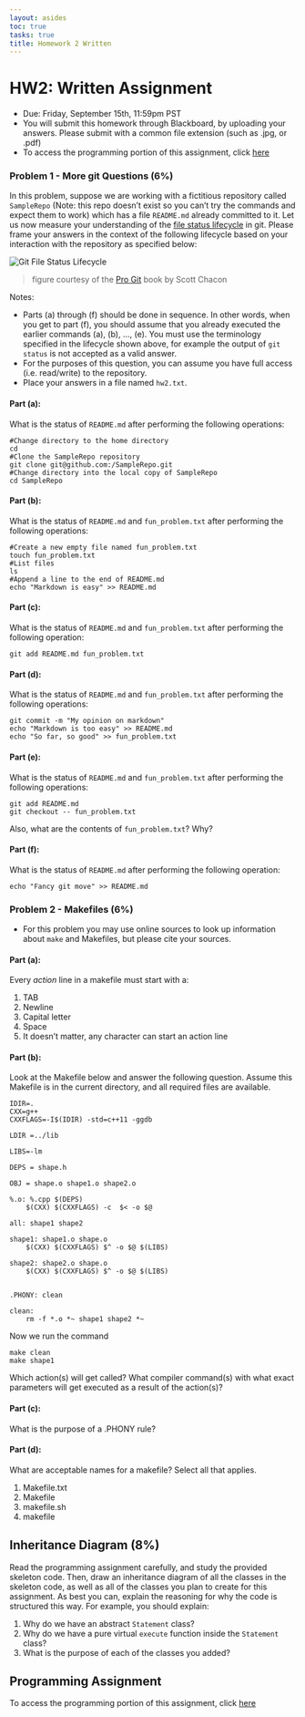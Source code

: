 ```yaml
---
layout: asides
toc: true
tasks: true
title: Homework 2 Written
---
```


# HW2: Written Assignment

+ Due: Friday, September 15th, 11:59pm PST
+ You will submit this homework through Blackboard, by uploading your answers.  Please submit with a common file extension (such as .jpg, or .pdf)
+ To access the programming portion of this assignment, click [here](./programming/)

### Problem 1 - More git Questions (6%)

In this problem, suppose we are working with a fictitious repository called `SampleRepo` (Note: this repo doesn’t exist so you can’t try the commands and expect them to work) which has a file `README.md` already committed to it. Let us now measure your understanding of the [file status lifecycle](http://git-scm.com/book/en/Git-Basics-Recording-Changes-to-the-Repository) in git. Please frame your answers in the context of the following lifecycle based on your interaction with the repository as specified below:

![Git File Status Lifecycle](https://bytes.usc.edu/cs104/homework/img/git-file-lifecycle.png)

> figure courtesy of the [Pro Git](http://git-scm.com/book) book by Scott Chacon

Notes:

- Parts (a) through (f) should be done in sequence. In other words, when you get to part (f), you should assume that you already executed the earlier commands (a), (b), …, (e). You must use the terminology specified in the lifecycle shown above, for example the output of `git status` is not accepted as a valid answer.
- For the purposes of this question, you can assume you have full access (i.e. read/write) to the repository.
- Place your answers in a file named `hw2.txt`.

#### Part (a):

What is the status of `README.md` after performing the following operations:

```
#Change directory to the home directory
cd
#Clone the SampleRepo repository
git clone git@github.com:/SampleRepo.git
#Change directory into the local copy of SampleRepo
cd SampleRepo
```

#### Part (b):

What is the status of `README.md` and `fun_problem.txt` after performing the following operations:

```
#Create a new empty file named fun_problem.txt
touch fun_problem.txt
#List files
ls
#Append a line to the end of README.md
echo "Markdown is easy" >> README.md
```

#### Part (c):

What is the status of `README.md` and `fun_problem.txt` after performing the following operation:

```
git add README.md fun_problem.txt
```

#### Part (d):

What is the status of `README.md` and `fun_problem.txt` after performing the following operations:

```
git commit -m "My opinion on markdown"
echo "Markdown is too easy" >> README.md
echo "So far, so good" >> fun_problem.txt
```

#### Part (e):

What is the status of `README.md` and `fun_problem.txt` after performing the following operations:

```
git add README.md
git checkout -- fun_problem.txt
```

Also, what are the contents of `fun_problem.txt`? Why?

#### Part (f):

What is the status of `README.md` after performing the following operation:

```
echo "Fancy git move" >> README.md
```

### Problem 2 - Makefiles (6%)

- For this problem you may use online sources to look up information about `make` and Makefiles, but please cite your sources.

#### Part (a):

Every *action* line in a makefile must start with a:

1. TAB
2. Newline
3. Capital letter
4. Space
5. It doesn’t matter, any character can start an action line

#### Part (b):

Look at the Makefile below and answer the following question. Assume this Makefile is in the current directory, and all required files are available.

```
IDIR=.
CXX=g++
CXXFLAGS=-I$(IDIR) -std=c++11 -ggdb

LDIR =../lib

LIBS=-lm

DEPS = shape.h

OBJ = shape.o shape1.o shape2.o

%.o: %.cpp $(DEPS)
	$(CXX) $(CXXFLAGS) -c  $< -o $@ 

all: shape1 shape2

shape1: shape1.o shape.o
	$(CXX) $(CXXFLAGS) $^ -o $@ $(LIBS)

shape2: shape2.o shape.o
	$(CXX) $(CXXFLAGS) $^ -o $@ $(LIBS)


.PHONY: clean

clean:
	rm -f *.o *~ shape1 shape2 *~
```

Now we run the command

```
make clean
make shape1
```

Which action(s) will get called? What compiler command(s) with what exact parameters will get executed as a result of the action(s)?

#### Part (c):

What is the purpose of a .PHONY rule?

#### Part (d):

What are acceptable names for a makefile? Select all that applies.

1. Makefile.txt
2. Makefile
3. makefile.sh
4. makefile

## Inheritance Diagram (8%)

Read the programming assignment carefully, and study the provided skeleton code.  Then, draw an inheritance diagram of all the classes in the skeleton code, as well as all of the classes you plan to create for this assignment.  As best you can, explain the reasoning for why the code is structured this way.  For example, you should explain:

1. Why do we have an abstract `Statement` class?
2. Why do we have a pure virtual `execute` function inside the `Statement` class?
3. What is the purpose of each of the classes you added?

## Programming Assignment

To access the programming portion of this assignment, click [here](./programming/)